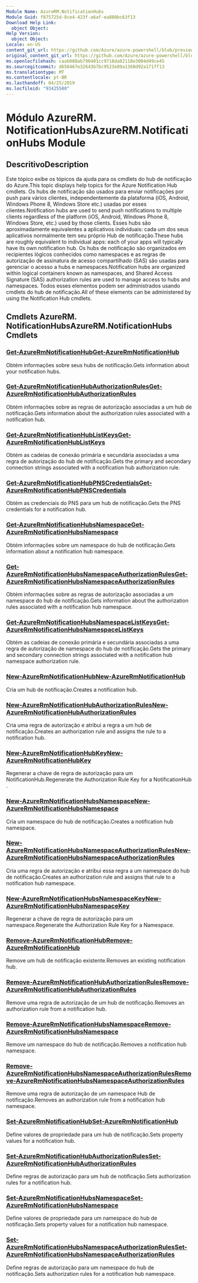 ```yaml
---
Module Name: AzureRM.NotificationHubs
Module Guid: f875725d-8ce4-423f-a6af-ea880bc63f13
Download Help Link:
  object Object: 
Help Version:
  object Object: 
Locale: en-US
content_git_url: https://github.com/Azure/azure-powershell/blob/preview/src/ResourceManager/NotificationHubs/Commands.NotificationHubs/help/AzureRM.NotificationHubs.md
original_content_git_url: https://github.com/Azure/azure-powershell/blob/preview/src/ResourceManager/NotificationHubs/Commands.NotificationHubs/help/AzureRM.NotificationHubs.md
ms.openlocfilehash: caab088ab796401cc9718da82118e3004d49ce45
ms.sourcegitcommit: d656467e32643b7bc9523e89a1360d92a171ff13
ms.translationtype: MT
ms.contentlocale: pt-BR
ms.lasthandoff: 04/25/2019
ms.locfileid: "93425580"
---
```

# <span data-ttu-id="276cf-101">Módulo AzureRM. NotificationHubs</span><span class="sxs-lookup"><span data-stu-id="276cf-101">AzureRM.NotificationHubs Module</span></span>
## <span data-ttu-id="276cf-102">Descritivo</span><span class="sxs-lookup"><span data-stu-id="276cf-102">Description</span></span>
<span data-ttu-id="276cf-103">Este tópico exibe os tópicos da ajuda para os cmdlets do hub de notificação do Azure.</span><span class="sxs-lookup"><span data-stu-id="276cf-103">This topic displays help topics for the Azure Notification Hub cmdlets.</span></span> <span data-ttu-id="276cf-104">Os hubs de notificação são usados para enviar notificações por push para vários clientes, independentemente da plataforma (iOS, Android, Windows Phone 8, Windows Store etc.) usadas por esses clientes.</span><span class="sxs-lookup"><span data-stu-id="276cf-104">Notification hubs are used to send push notifications to multiple clients regardless of the platform (iOS, Android, Windows Phone 8, Windows Store, etc.) used by those clients.</span></span> <span data-ttu-id="276cf-105">Esses hubs são aproximadamente equivalentes a aplicativos individuais: cada um dos seus aplicativos normalmente tem seu próprio Hub de notificação.</span><span class="sxs-lookup"><span data-stu-id="276cf-105">These hubs are roughly equivalent to individual apps: each of your apps will typically have its own notification hub.</span></span> <span data-ttu-id="276cf-106">Os hubs de notificação são organizados em recipientes lógicos conhecidos como namespaces e as regras de autorização de assinatura de acesso compartilhado (SAS) são usadas para gerenciar o acesso a hubs e namespaces.</span><span class="sxs-lookup"><span data-stu-id="276cf-106">Notification hubs are organized within logical containers known as namespaces, and Shared Access Signature (SAS) authorization rules are used to manage access to hubs and namespaces.</span></span> <span data-ttu-id="276cf-107">Todos esses elementos podem ser administrados usando cmdlets do hub de notificação.</span><span class="sxs-lookup"><span data-stu-id="276cf-107">All of these elements can be administered by using the Notification Hub cmdlets.</span></span>

## <span data-ttu-id="276cf-108">Cmdlets AzureRM. NotificationHubs</span><span class="sxs-lookup"><span data-stu-id="276cf-108">AzureRM.NotificationHubs Cmdlets</span></span>
### [<span data-ttu-id="276cf-109">Get-AzureRmNotificationHub</span><span class="sxs-lookup"><span data-stu-id="276cf-109">Get-AzureRmNotificationHub</span></span>](Get-AzureRmNotificationHub.md)
<span data-ttu-id="276cf-110">Obtém informações sobre seus hubs de notificação.</span><span class="sxs-lookup"><span data-stu-id="276cf-110">Gets information about your notification hubs.</span></span>

### [<span data-ttu-id="276cf-111">Get-AzureRmNotificationHubAuthorizationRules</span><span class="sxs-lookup"><span data-stu-id="276cf-111">Get-AzureRmNotificationHubAuthorizationRules</span></span>](Get-AzureRmNotificationHubAuthorizationRules.md)
<span data-ttu-id="276cf-112">Obtém informações sobre as regras de autorização associadas a um hub de notificação.</span><span class="sxs-lookup"><span data-stu-id="276cf-112">Gets information about the authorization rules associated with a notification hub.</span></span>

### [<span data-ttu-id="276cf-113">Get-AzureRmNotificationHubListKeys</span><span class="sxs-lookup"><span data-stu-id="276cf-113">Get-AzureRmNotificationHubListKeys</span></span>](Get-AzureRmNotificationHubListKeys.md)
<span data-ttu-id="276cf-114">Obtém as cadeias de conexão primária e secundária associadas a uma regra de autorização do hub de notificação.</span><span class="sxs-lookup"><span data-stu-id="276cf-114">Gets the primary and secondary connection strings associated with a notification hub authorization rule.</span></span>

### [<span data-ttu-id="276cf-115">Get-AzureRmNotificationHubPNSCredentials</span><span class="sxs-lookup"><span data-stu-id="276cf-115">Get-AzureRmNotificationHubPNSCredentials</span></span>](Get-AzureRmNotificationHubPNSCredentials.md)
<span data-ttu-id="276cf-116">Obtém as credenciais do PNS para um hub de notificação.</span><span class="sxs-lookup"><span data-stu-id="276cf-116">Gets the PNS credentials for a notification hub.</span></span>

### [<span data-ttu-id="276cf-117">Get-AzureRmNotificationHubsNamespace</span><span class="sxs-lookup"><span data-stu-id="276cf-117">Get-AzureRmNotificationHubsNamespace</span></span>](Get-AzureRmNotificationHubsNamespace.md)
<span data-ttu-id="276cf-118">Obtém informações sobre um namespace do hub de notificação.</span><span class="sxs-lookup"><span data-stu-id="276cf-118">Gets information about a notification hub namespace.</span></span>

### [<span data-ttu-id="276cf-119">Get-AzureRmNotificationHubsNamespaceAuthorizationRules</span><span class="sxs-lookup"><span data-stu-id="276cf-119">Get-AzureRmNotificationHubsNamespaceAuthorizationRules</span></span>](Get-AzureRmNotificationHubsNamespaceAuthorizationRules.md)
<span data-ttu-id="276cf-120">Obtém informações sobre as regras de autorização associadas a um namespace do hub de notificação.</span><span class="sxs-lookup"><span data-stu-id="276cf-120">Gets information about the authorization rules associated with a notification hub namespace.</span></span>

### [<span data-ttu-id="276cf-121">Get-AzureRmNotificationHubsNamespaceListKeys</span><span class="sxs-lookup"><span data-stu-id="276cf-121">Get-AzureRmNotificationHubsNamespaceListKeys</span></span>](Get-AzureRmNotificationHubsNamespaceListKeys.md)
<span data-ttu-id="276cf-122">Obtém as cadeias de conexão primária e secundária associadas a uma regra de autorização de namespace do hub de notificação.</span><span class="sxs-lookup"><span data-stu-id="276cf-122">Gets the primary and secondary connection strings associated with a notification hub namespace authorization rule.</span></span>

### [<span data-ttu-id="276cf-123">New-AzureRmNotificationHub</span><span class="sxs-lookup"><span data-stu-id="276cf-123">New-AzureRmNotificationHub</span></span>](New-AzureRmNotificationHub.md)
<span data-ttu-id="276cf-124">Cria um hub de notificação.</span><span class="sxs-lookup"><span data-stu-id="276cf-124">Creates a notification hub.</span></span>

### [<span data-ttu-id="276cf-125">New-AzureRmNotificationHubAuthorizationRules</span><span class="sxs-lookup"><span data-stu-id="276cf-125">New-AzureRmNotificationHubAuthorizationRules</span></span>](New-AzureRmNotificationHubAuthorizationRules.md)
<span data-ttu-id="276cf-126">Cria uma regra de autorização e atribui a regra a um hub de notificação.</span><span class="sxs-lookup"><span data-stu-id="276cf-126">Creates an authorization rule and assigns the rule to a notification hub.</span></span>

### [<span data-ttu-id="276cf-127">New-AzureRmNotificationHubKey</span><span class="sxs-lookup"><span data-stu-id="276cf-127">New-AzureRmNotificationHubKey</span></span>](New-AzureRmNotificationHubKey.md)
<span data-ttu-id="276cf-128">Regenerar a chave de regra de autorização para um NotificationHub.</span><span class="sxs-lookup"><span data-stu-id="276cf-128">Regenerate the Authorization Rule Key for a NotificationHub .</span></span>

### [<span data-ttu-id="276cf-129">New-AzureRmNotificationHubsNamespace</span><span class="sxs-lookup"><span data-stu-id="276cf-129">New-AzureRmNotificationHubsNamespace</span></span>](New-AzureRmNotificationHubsNamespace.md)
<span data-ttu-id="276cf-130">Cria um namespace do hub de notificação.</span><span class="sxs-lookup"><span data-stu-id="276cf-130">Creates a notification hub namespace.</span></span>

### [<span data-ttu-id="276cf-131">New-AzureRmNotificationHubsNamespaceAuthorizationRules</span><span class="sxs-lookup"><span data-stu-id="276cf-131">New-AzureRmNotificationHubsNamespaceAuthorizationRules</span></span>](New-AzureRmNotificationHubsNamespaceAuthorizationRules.md)
<span data-ttu-id="276cf-132">Cria uma regra de autorização e atribui essa regra a um namespace do hub de notificação.</span><span class="sxs-lookup"><span data-stu-id="276cf-132">Creates an authorization rule and assigns that rule to a notification hub namespace.</span></span>

### [<span data-ttu-id="276cf-133">New-AzureRmNotificationHubsNamespaceKey</span><span class="sxs-lookup"><span data-stu-id="276cf-133">New-AzureRmNotificationHubsNamespaceKey</span></span>](New-AzureRmNotificationHubsNamespaceKey.md)
<span data-ttu-id="276cf-134">Regenerar a chave de regra de autorização para um namespace.</span><span class="sxs-lookup"><span data-stu-id="276cf-134">Regenerate the Authorization Rule Key for a Namespace.</span></span>

### [<span data-ttu-id="276cf-135">Remove-AzureRmNotificationHub</span><span class="sxs-lookup"><span data-stu-id="276cf-135">Remove-AzureRmNotificationHub</span></span>](Remove-AzureRmNotificationHub.md)
<span data-ttu-id="276cf-136">Remove um hub de notificação existente.</span><span class="sxs-lookup"><span data-stu-id="276cf-136">Removes an existing notification hub.</span></span>

### [<span data-ttu-id="276cf-137">Remove-AzureRmNotificationHubAuthorizationRules</span><span class="sxs-lookup"><span data-stu-id="276cf-137">Remove-AzureRmNotificationHubAuthorizationRules</span></span>](Remove-AzureRmNotificationHubAuthorizationRules.md)
<span data-ttu-id="276cf-138">Remove uma regra de autorização de um hub de notificação.</span><span class="sxs-lookup"><span data-stu-id="276cf-138">Removes an authorization rule from a notification hub.</span></span>

### [<span data-ttu-id="276cf-139">Remove-AzureRmNotificationHubsNamespace</span><span class="sxs-lookup"><span data-stu-id="276cf-139">Remove-AzureRmNotificationHubsNamespace</span></span>](Remove-AzureRmNotificationHubsNamespace.md)
<span data-ttu-id="276cf-140">Remove um namespace do hub de notificação.</span><span class="sxs-lookup"><span data-stu-id="276cf-140">Removes a notification hub namespace.</span></span>

### [<span data-ttu-id="276cf-141">Remove-AzureRmNotificationHubsNamespaceAuthorizationRules</span><span class="sxs-lookup"><span data-stu-id="276cf-141">Remove-AzureRmNotificationHubsNamespaceAuthorizationRules</span></span>](Remove-AzureRmNotificationHubsNamespaceAuthorizationRules.md)
<span data-ttu-id="276cf-142">Remove uma regra de autorização de um namespace Hub de notificação.</span><span class="sxs-lookup"><span data-stu-id="276cf-142">Removes an authorization rule from a notification hub namespace.</span></span>

### [<span data-ttu-id="276cf-143">Set-AzureRmNotificationHub</span><span class="sxs-lookup"><span data-stu-id="276cf-143">Set-AzureRmNotificationHub</span></span>](Set-AzureRmNotificationHub.md)
<span data-ttu-id="276cf-144">Define valores de propriedade para um hub de notificação.</span><span class="sxs-lookup"><span data-stu-id="276cf-144">Sets property values for a notification hub.</span></span>

### [<span data-ttu-id="276cf-145">Set-AzureRmNotificationHubAuthorizationRules</span><span class="sxs-lookup"><span data-stu-id="276cf-145">Set-AzureRmNotificationHubAuthorizationRules</span></span>](Set-AzureRmNotificationHubAuthorizationRules.md)
<span data-ttu-id="276cf-146">Define regras de autorização para um hub de notificação.</span><span class="sxs-lookup"><span data-stu-id="276cf-146">Sets authorization rules for a notification hub.</span></span>

### [<span data-ttu-id="276cf-147">Set-AzureRmNotificationHubsNamespace</span><span class="sxs-lookup"><span data-stu-id="276cf-147">Set-AzureRmNotificationHubsNamespace</span></span>](Set-AzureRmNotificationHubsNamespace.md)
<span data-ttu-id="276cf-148">Define valores de propriedade para um namespace do hub de notificação.</span><span class="sxs-lookup"><span data-stu-id="276cf-148">Sets property values for a notification hub namespace.</span></span>

### [<span data-ttu-id="276cf-149">Set-AzureRmNotificationHubsNamespaceAuthorizationRules</span><span class="sxs-lookup"><span data-stu-id="276cf-149">Set-AzureRmNotificationHubsNamespaceAuthorizationRules</span></span>](Set-AzureRmNotificationHubsNamespaceAuthorizationRules.md)
<span data-ttu-id="276cf-150">Define regras de autorização para um namespace do hub de notificação.</span><span class="sxs-lookup"><span data-stu-id="276cf-150">Sets authorization rules for a notification hub namespace.</span></span>

